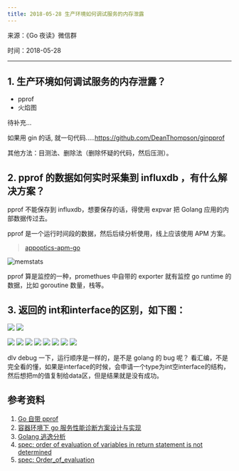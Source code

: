 ```yaml
---
title: 2018-05-28 生产环境如何调试服务的内存泄露
---
```

来源：《Go 夜读》微信群

时间：2018-05-28

----

## 1. 生产环境如何调试服务的内存泄露？

- pprof
- 火焰图

待补充...


如果用 gin 的话, 就一句代码.....https://github.com/DeanThompson/ginpprof

其他方法：目测法、删除法（删除怀疑的代码，然后压测）。

## 2. pprof 的数据如何实时采集到 influxdb ，有什么解决方案？

pprof 不能保存到 influxdb，想要保存的话，得使用 expvar 把 Golang 应用的内部数据传过去。

pprof 是一个运行时间段的数据，然后后续分析使用，线上应该使用 APM 方案。

>[appoptics-apm-go](https://github.com/appoptics/appoptics-apm-go)

![memstats](../images/memstats.jpeg)

pprof 算是监控的一种，promethues 中自带的 exporter 就有监控 go runtime 的数据，比如 goroutine 数量，栈等。

## 3. 返回的 int和interface的区别，如下图：

![](../images/return_before_after_change01.jpeg)
![](../images/return_before_after_change02.jpeg)

![](../images/2018-05-28-discuss01.jpeg)
![](../images/2018-05-28-discuss02.jpeg)
![](../images/2018-05-28-discuss03.jpeg)
![](../images/2018-05-28-discuss04.jpeg)
![](../images/2018-05-28-discuss05.jpeg)
![](../images/2018-05-28-discuss06.jpeg)
![](../images/2018-05-28-discuss07.jpeg)
![](../images/2018-05-28-discuss08.jpeg)

dlv debug 一下，运行顺序是一样的，是不是 golang 的 bug 呢？
看汇编，不是完全看的懂，如果是interface的时候，会申请一个type为int空interface的结构，然后想把m的值复制给data区，但是结果就是没有成功。

## 参考资料

1. [Go 自带 pprof](https://golang.org/pkg/net/http/pprof/)
2. [容器环境下 go 服务性能诊断方案设计与实现](https://mp.weixin.qq.com/s/cn1q0OoJ61cs5mN9Od3dqg)
3. [Golang 逃逸分析](https://sheepbao.github.io/post/golang_escape_analysis/)
4. [spec: order of evaluation of variables in return statement is not determined](https://github.com/golang/go/issues/25609)
5. [spec: Order_of_evaluation](https://golang.org/ref/spec#Order_of_evaluation)
